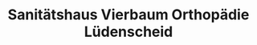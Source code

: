 ---
title: "Sanitätshaus Vierbaum Orthopädie Lüdenscheid"
url: /luedenscheid/sanitaetshaus-vierbaum-orthopaedie-luedenscheid/
shop: Sanitätshaus
---